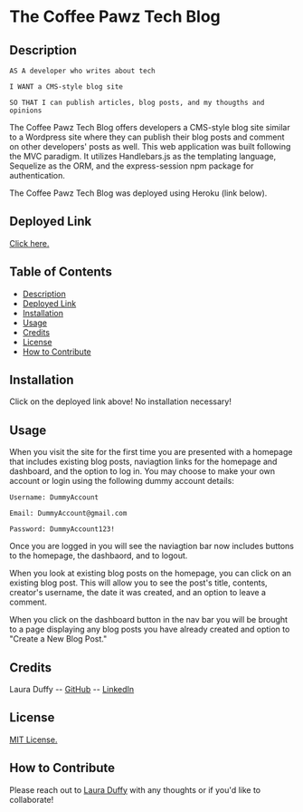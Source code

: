 # The Coffee Pawz Tech Blog

## Description 

`AS A developer who writes about tech`

`I WANT a CMS-style blog site`

`SO THAT I can publish articles, blog posts, and my thougths and opinions`

The Coffee Pawz Tech Blog offers developers a CMS-style blog site similar to a Wordpress site where they can publish their blog posts and comment on other developers' posts as well. This web application was built following the MVC paradigm. It utilizes Handlebars.js as the templating language, Sequelize as the ORM, and the express-session npm package for authentication. 

The Coffee Pawz Tech Blog was deployed using Heroku (link below). 

## Deployed Link

[Click here.](https://coffee-pawz-tech-blog.herokuapp.com/)

## Table of Contents 
- [Description](#description)
- [Deployed Link](#deployed-link)
- [Installation](#installation)
- [Usage](#usage)
- [Credits](#credits)
- [License](#license)
- [How to Contribute](#how-to-contribute)

## Installation

Click on the deployed link above! No installation necessary! 

## Usage 

When you visit the site for the first time you are presented with a homepage that includes existing blog posts, naviagtion links for the homepage and dashboard, and the option to log in. You may choose to make your own account or login using the following dummy account details: 

`Username: DummyAccount`

`Email: DummyAccount@gmail.com`

`Password: DummyAccount123!`

Once you are logged in you will see the naviagtion bar now includes buttons to the homepage, the dashbaord, and to logout. 

When you look at existing blog posts on the homepage, you can click on an existing blog post. This will allow you to see the post's title, contents, creator's username, the date it was created, and an option to leave a comment. 

When you click on the dashboard button in the nav bar you will be brought to a page displaying any blog posts you have already created and option to "Create a New Blog Post." 

## Credits 

Laura Duffy -- [GitHub](https://github.com/duffylaura) -- [LinkedIn](https://www.linkedin.com/in/laura-duffy-a14061251/)

## License 

[MIT License.](https://opensource.org/licenses/MIT) 

## How to Contribute

Please reach out to [Laura Duffy](lauraduffy700@gmail.com) with any thoughts or if you'd like to collaborate! 
